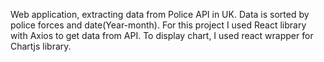Web application, extracting data from Police API in UK. Data is sorted by police forces and date(Year-month). For this project I used React library with Axios to get data from API. To display chart, I used react wrapper for Chartjs library.
